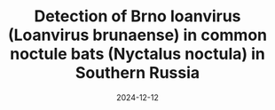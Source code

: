 ---
title: "Detection of Brno loanvirus (Loanvirus brunaense) in common noctule bats (Nyctalus noctula) in Southern Russia"
collection: publications
permalink: /publication/2024-12-12-paper-12
date: 2024-12-12
venue: 'Brazilian Journal of Microbiology'
paperurl: 'https://rdcu.be/d3rRd'
link: 'https://link.springer.com/article/10.1007/s42770-024-01587-5'
github: 'https://github.com/PopovIILab/PhoBl'
citation: 'Ohlopkova, O.V.; Stolbunova, K.A.; <b>Popov, I.V.</b>; Popov, I.V.; Kabwe, E.; Davidyuk, Yu.N.; Stepanyuk, M.A.; Moshkin, A.D.; Kononova, Yu.V.; Lukbanova, E.A.; Ermakov, A.M.; Chikindas, M.L.; Sobolev, I.A.; Khaiboullina, S.F.; Shestopalov, A.M. Detection of Brno loanvirus (<i>Loanvirus brunaense</i>) in common noctule bats (<i>Nyctalus noctula</i>) in Southern Russia. <i> Braz J Microbiol </i> 2024, https://doi.org/10.1007/s42770-024-01587-5'
---